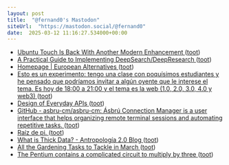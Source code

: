 ```yaml
---
layout: post
title:  "@fernand0's Mastodon"
siteUrl:  "https://mastodon.social/@fernand0"
date:  2025-03-12 11:16:27.534000+00:00
---
```

*  [Ubuntu Touch Is Back With Another Modern Enhancement ](https://www.howtogeek.com/ubuntu-touch-ota-8-update) ([toot](https://mastodon.social/@fernand0/114149175298055901))
*  [A Practical Guide to Implementing DeepSearch/DeepResearch ](https://jina.ai/news/a-practical-guide-to-implementing-deepsearch-deepresearch) ([toot](https://mastodon.social/@fernand0/114149037463442359))
*  [Homepage \| European Alternatives ](https://european-alternatives.eu) ([toot](https://mastodon.social/@fernand0/114148759336441609))
*  [Esto es un experimento: tengo una clase con poquísimos estudiantes y he pensado que podríamos invitar a algún oyente que le interese el tema. Es hoy de 18:00 a 21:00 y el tema es la web (1.0, 2.0, 3.0, 4.0 y web3) ](https://mastodon.social/@fernand0/114148709542792707) ([toot](https://mastodon.social/@fernand0/114148709542792707))
*  [Design of Everyday APIs ](https://roguelynn.com/words/everyday-apis) ([toot](https://mastodon.social/@fernand0/114147079885659554))
*  [GitHub - asbru-cm/asbru-cm: Ásbrú Connection Manager is a user interface that helps organizing remote terminal sessions and automating repetitive tasks. ](https://github.com/asbru-cm/asbru-c) ([toot](https://mastodon.social/@fernand0/114145211970894169))
*  [Raíz de pi. ](https://avecesunafoto.wordpress.com/2025/03/11/raiz-de-pi) ([toot](https://mastodon.social/@fernand0/114145181242318628))
*  [What is Thick Data? - Antropología 2.0 Blog ](https://blog.antropologia2-0.com/en/what-is-thick-data) ([toot](https://mastodon.social/@fernand0/114144995995247830))
*  [All the Gardening Tasks to Tackle in March ](https://lifehacker.com/home/gardening-tasks-to-do-in-marc) ([toot](https://mastodon.social/@fernand0/114144731861090788))
*  [The Pentium contains a complicated circuit to multiply by three ](https://www.righto.com/2025/03/pentium-multiplier-adder-reverse-engineered.htm) ([toot](https://mastodon.social/@fernand0/114144576943210280))
